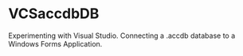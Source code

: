 # VCSaccdbDB
 
Experimenting with Visual Studio. Connecting a .accdb database to a Windows Forms Application.
